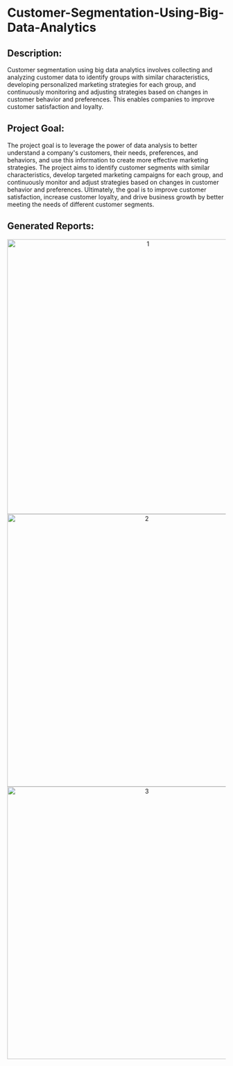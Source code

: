 # Customer-Segmentation-Using-Big-Data-Analytics

## Description:

Customer segmentation using big data analytics involves collecting and analyzing customer data to identify groups with similar characteristics, developing personalized marketing strategies for each group, and continuously monitoring and adjusting strategies based on changes in customer behavior and preferences. This enables companies to improve customer satisfaction and loyalty.

## Project Goal:

The project goal is to leverage the power of data analysis to better understand a company's customers, their needs, preferences, and behaviors, and use this information to create more effective marketing strategies. The project aims to identify customer segments with similar characteristics, develop targeted marketing campaigns for each group, and continuously monitor and adjust strategies based on changes in customer behavior and preferences. Ultimately, the goal is to improve customer satisfaction, increase customer loyalty, and drive business growth by better meeting the needs of different customer segments.

## Generated Reports:

<p align="center">
<img width="633" alt="1" src="https://user-images.githubusercontent.com/114117187/221392240-7db12fcc-5ac7-4982-baf9-7506871401ec.png">

<img width="628" alt="2" src="https://user-images.githubusercontent.com/114117187/221392245-b4c00316-ed28-4e8d-9121-c978de684a31.png">

<img width="628" alt="3" src="https://user-images.githubusercontent.com/114117187/221392248-e5a3cda6-1381-4655-a9fe-863f9ace097a.png">
  
</p>  

